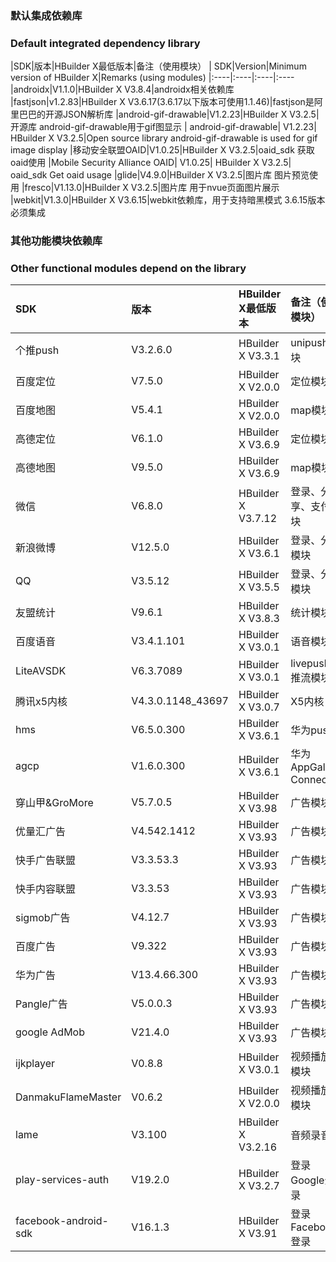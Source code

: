 
### 默认集成依赖库
### Default integrated dependency library

|SDK|版本|HBuilder X最低版本|备注（使用模块）
| SDK|Version|Minimum version of HBuilder X|Remarks (using modules)
|:----|:----|:----|:----
|androidx|V1.1.0|HBuilder X V3.8.4|androidx相关依赖库
|fastjson|v1.2.83|HBuilder X V3.6.17(3.6.17以下版本可使用1.1.46)|fastjson是阿里巴巴的开源JSON解析库
|android-gif-drawable|V1.2.23|HBuilder X V3.2.5|开源库 android-gif-drawable用于gif图显示
| android-gif-drawable| V1.2.23| HBuilder X V3.2.5|Open source library android-gif-drawable is used for gif image display
|移动安全联盟OAID|V1.0.25|HBuilder X V3.2.5|oaid_sdk 获取oaid使用
|Mobile Security Alliance OAID| V1.0.25| HBuilder X V3.2.5| oaid_sdk Get oaid usage
|glide|V4.9.0|HBuilder X V3.2.5|图片库 图片预览使用
|fresco|V1.13.0|HBuilder X V3.2.5|图片库 用于nvue页面图片展示
|webkit|V1.3.0|HBuilder X V3.6.15|webkit依赖库，用于支持暗黑模式  3.6.15版本必须集成


### 其他功能模块依赖库
### Other functional modules depend on the library

|SDK					|版本				|HBuilder X最低版本	|备注（使用模块）		|
|:----					|:----				|:----				|:----					|
|个推push				|V3.2.6.0			|HBuilder X V3.3.1	|unipush模块			|
|百度定位				|V7.5.0				|HBuilder X V2.0.0	|定位模块				|
|百度地图				|V5.4.1				|HBuilder X V2.0.0	|map模块				|
|高德定位				|V6.1.0				|HBuilder X V3.6.9	|定位模块				|
|高德地图				|V9.5.0				|HBuilder X V3.6.9	|map模块				|
|微信					|V6.8.0				|HBuilder X V3.7.12	|登录、分享、支付模块	|
|新浪微博				|V12.5.0			|HBuilder X V3.6.1	|登录、分享模块			|
|QQ						|V3.5.12			|HBuilder X V3.5.5	|登录、分享模块			|
|友盟统计				|V9.6.1				|HBuilder X V3.8.3	|统计模块				|
|百度语音				|V3.4.1.101			|HBuilder X V3.0.1	|语音模块				|
|LiteAVSDK				|V6.3.7089			|HBuilder X V3.0.1	|livepusher推流模块		|
|腾讯x5内核				|V4.3.0.1148_43697	|HBuilder X V3.0.7	|X5内核					|
|hms					|V6.5.0.300			|HBuilder X V3.6.1	|华为push				|
|agcp					|V1.6.0.300			|HBuilder X V3.6.1	|华为AppGallery Connect	|
|穿山甲&GroMore			|V5.7.0.5			|HBuilder X V3.98	|广告模块				|
|优量汇广告				|V4.542.1412		|HBuilder X V3.93	|广告模块				|
|快手广告联盟			|V3.3.53.3			|HBuilder X V3.93	|广告模块				|
|快手内容联盟			|V3.3.53			|HBuilder X V3.93	|广告模块				|
|sigmob广告				|V4.12.7			|HBuilder X V3.93	|广告模块				|
|百度广告				|V9.322				|HBuilder X V3.93	|广告模块				|
|华为广告				|V13.4.66.300		|HBuilder X V3.93	|广告模块				|
|Pangle广告				|V5.0.0.3			|HBuilder X V3.93	|广告模块				|
|google AdMob			|V21.4.0			|HBuilder X V3.93	|广告模块				|
|ijkplayer				|V0.8.8				|HBuilder X V3.0.1	|视频播放器模块			|
|DanmakuFlameMaster		|V0.6.2				|HBuilder X V2.0.0	|视频播放器模块			|
|lame					|V3.100				|HBuilder X V3.2.16	|音频录音				|
|play-services-auth		|V19.2.0			|HBuilder X V3.2.7	|登录 Google登录		|
|facebook-android-sdk	|V16.1.3			|HBuilder X V3.91	|登录 Facebook登录		|